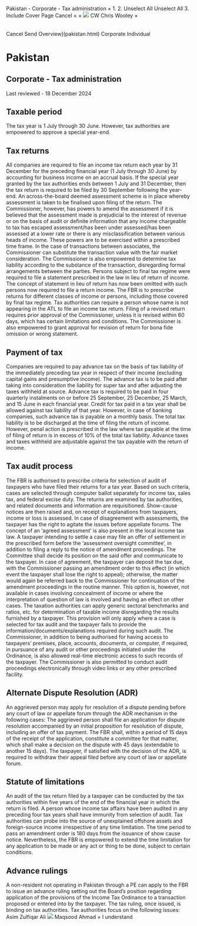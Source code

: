 Pakistan - Corporate - Tax administration
×
1.
2.
Unselect All
Unselect All
3.
Include Cover Page
Cancel
×
×
![](-/media/world-wide-tax-summaries/attachments/global---chris-wooley.ashx%3Frev=ac5e5f3223b34096b1afc2a6009c7320&revision=ac5e5f32-23b3-4096-b1af-c2a6009c7320&hash=859B7ADC84DC2CBEC9760E9E6EE7DE6D0A8BFCDF)
CW
Chris Wooley
×
######
Cancel
Send
Overview](pakistan.html)
Corporate
Individual
# Pakistan
## Corporate - Tax administration
Last reviewed - 18 December 2024
## Taxable period
The tax year is 1 July through 30 June. However, tax authorities are empowered to approve a special year-end.
## Tax returns
All companies are required to file an income tax return each year by 31 December for the preceding financial year (1 July through 30 June) by accounting for business income on an accrual basis. If the special year granted by the tax authorities ends between 1 July and 31 December, then the tax return is required to be filed by 30 September following the year-end.
An across-the-board deemed assessment scheme is in place whereby assessment is taken to be finalised upon filing of the return. The Commissioner, however, has powers to amend the assessment if it is believed that the assessment made is prejudicial to the interest of revenue or on the basis of audit or definite information that any income chargeable to tax has escaped assessment/has been under assessed/has been assessed at a lower rate or there is any misclassification between various heads of income. These powers are to be exercised within a prescribed time frame. In the case of transactions between associates, the Commissioner can substitute the transaction value with the fair market consideration. The Commissioner is also empowered to determine tax liability according to the substance of the transaction, disregarding formal arrangements between the parties.
Persons subject to final tax regime were required to file a statement prescribed in the law in lieu of return of income. The concept of statement in lieu of return has now been omitted with such persons now required to file a return income. The FBR is to prescribe returns for different classes of income or persons, including those covered by final tax regime.
Tax authorities can require a person whose name is not appearing in the ATL to file an income tax return.
Filing of a revised return requires prior approval of the Commissioner, unless it is revised within 60 days, which has certain limitations and conditions. The Commissioner is also empowered to grant approval for revision of return for bona fide omission or wrong statement.
## Payment of tax
Companies are required to pay advance tax on the basis of tax liability of the immediately preceding tax year in respect of their income (excluding capital gains and presumptive income). The advance tax is to be paid after taking into consideration the liability for super tax and after adjusting the taxes withheld at source.
Advance tax is required to be paid in four quarterly instalments on or before 25 September, 25 December, 25 March, and 15 June in each financial year. Credit for tax paid in a tax year shall be allowed against tax liability of that year. However, in case of banking companies, such advance tax is payable on a monthly basis.
The total tax liability is to be discharged at the time of filing the return of income. However, penal action is prescribed in the law where tax payable at the time of filing of return is in excess of 10% of the total tax liability.
Advance taxes and taxes withheld are adjustable against the tax payable with the return of income.
## Tax audit process
The FBR is authorised to prescribe criteria for selection of audit of taxpayers who have filed their returns for a tax year. Based on such criteria, cases are selected through computer ballot separately for income tax, sales tax, and federal excise duty. The returns are examined by tax authorities, and related documents and information are requisitioned. Show-cause notices are then raised and, on receipt of explanations from taxpayers, income or loss is assessed. In case of disagreement with assessments, the taxpayer has the right to agitate the issues before appellate forums.
The concept of an ‘agreed assessment’ is also present in the local income tax law. A taxpayer intending to settle a case may file an offer of settlement in the prescribed form before the ‘assessment oversight committee’, in addition to filing a reply to the notice of amendment proceedings. The Committee shall decide its position on the said offer and communicate to the taxpayer. In case of agreement, the taxpayer can deposit the tax due, with the Commissioner passing an amendment order to this effect (in which event the taxpayer shall lose the right to appeal); otherwise, the matter would again be referred back to the Commissioner for continuation of the amendment proceedings in the routine manner. This option is, however, not available in cases involving concealment of income or where the interpretation of question of law is involved and having an effect on other cases.
The taxation authorities can apply generic sectoral benchmarks and ratios, etc. for determination of taxable income disregarding the results furnished by a taxpayer. This provision will only apply where a case is selected for tax audit and the taxpayer fails to provide the information/documents/explanations required during such audit.
The Commissioner, in addition to being authorised for having access to taxpayers’ premises, place, accounts, documents, or computer, if required, in pursuance of any audit or other proceedings initiated under the Ordinance, is also allowed real-time electronic access to such records of the taxpayer. The Commissioner is also permitted to conduct audit proceedings electronically through video links or any other prescribed facility.
## Alternate Dispute Resolution (ADR)
An aggrieved person may apply for resolution of a dispute pending before any court of law or appellate forum through the ADR mechanism in the following cases:
The aggrieved person shall file an application for dispute resolution accompanied by an initial proposition for resolution of dispute, including an offer of tax payment. The FBR shall, within a period of 15 days of the receipt of the application, constitute a committee for that matter, which shall make a decision on the dispute with 45 days (extendable to another 15 days).
The taxpayer, if satisfied with the decision of the ADR, is required to withdraw their appeal filed before any court of law or appellate forum.
## Statute of limitations
An audit of the tax return filed by a taxpayer can be conducted by the tax authorities within five years of the end of the financial year in which the return is filed. A person whose income tax affairs have been audited in any preceding four tax years shall have immunity from selection of audit.
Tax authorities can probe into the source of unexplained offshore assets and foreign-source income irrespective of any time limitation.
The time period to pass an amendment order is 180 days from the issuance of show cause notice.
Nevertheless, the FBR is empowered to extend the time limitation for any application to be made or any act or thing to be done, subject to certain conditions.
## Advance rulings
A non-resident not operating in Pakistan through a PE can apply to the FBR to issue an advance ruling setting out the Board’s position regarding application of the provisions of the Income Tax Ordinance to a transaction proposed or entered into by the taxpayer. The tax ruling, once issued, is binding on tax authorities.
Tax authorities focus on the following issues:
Asim Zulfiqar Ali
![](-/media/world-wide-tax-summaries/pakistanmaqsood-ahmadpakistan--maqsood-ahmadjpg20230515144058929.ashx%3Frev=40e8786ca6cb48708c4f90d2e8293d6c&revision=40e8786c-a6cb-4870-8c4f-90d2e8293d6c&hash=512B241603C0C23CD510008D58493F762614EA0D)
Maqsood Ahmad
×
I understand